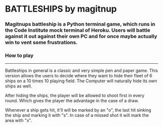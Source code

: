# BATTLESHIPS by magitnup

### Magitnups battleship is a Python terminal game, which runs in the Code Institute mock terminal of Heroku. Users will battle against it out against their own PC and for once maybe actually win to vent some frustrations.<br>

### How to play

---

Battleships in general is a classic and very simple pen and paper game.
This version allows the users to decide where they want to hide their fleet of 6 ships on a 10 times 10 playing field. The Computer will naturally hide its own ships as well.

After hiding the ships, the player will be allowed to shoot first in every round. Which gives the player the advantage in the case of a draw.

Whenever a ship gets hit, it'll will be marked by an "o", the last hit sinking the ship and marking it with "s". In case of a missed shot it will mark the area with "x".
